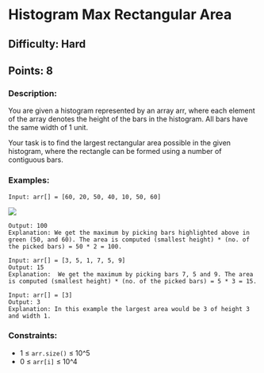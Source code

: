 # Histogram Max Rectangular Area
## Difficulty: Hard
## Points: 8
### Description:
You are given a histogram represented by an array arr, where each element of the array denotes the height of the bars in the histogram. All bars have the same width of 1 unit.

Your task is to find the largest rectangular area possible in the given histogram, where the rectangle can be formed using a number of contiguous bars.

### Examples:
```
Input: arr[] = [60, 20, 50, 40, 10, 50, 60]
```
<img src="https://media.geeksforgeeks.org/wp-content/uploads/20240924161857/Largest-Rectangular-Area-in-a-Histogram.webp"><br>
```
Output: 100
Explanation: We get the maximum by picking bars highlighted above in green (50, and 60). The area is computed (smallest height) * (no. of the picked bars) = 50 * 2 = 100.
```
```
Input: arr[] = [3, 5, 1, 7, 5, 9]
Output: 15
Explanation:  We get the maximum by picking bars 7, 5 and 9. The area is computed (smallest height) * (no. of the picked bars) = 5 * 3 = 15.
```
```
Input: arr[] = [3]
Output: 3
Explanation: In this example the largest area would be 3 of height 3 and width 1.
```

### Constraints:
- 1 ≤ `arr.size()` ≤ 10^5
- 0 ≤ `arr[i]` ≤ 10^4

